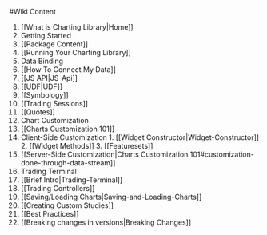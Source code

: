 #Wiki Content

1. [[What is Charting Library|Home]]
2. Getting Started
  1. [[Package Content]]
  2. [[Running Your Charting Library]]
3. Data Binding
  1. [[How To Connect My Data]]
  2. [[JS API|JS-Api]]
  3. [[UDF|UDF]]
  4. [[Symbology]]
  5. [[Trading Sessions]]
  6. [[Quotes]]
4. Chart Customization
  1. [[Charts Customization 101]]
  2. Client-Side Customization
    1. [[Widget Constructor|Widget-Constructor]]
    2. [[Widget Methods]]
    3. [[Featuresets]]
  3. [[Server-Side Customization|Charts Customization 101#customization-done-through-data-stream]]
5. Trading Terminal
  1. [[Brief Intro|Trading-Terminal]]
  2. [[Trading Controllers]]
6. [[Saving/Loading Charts|Saving-and-Loading-Charts]]
7. [[Creating Custom Studies]]
8. [[Best Practices]]
9. [[Breaking changes in versions|Breaking Changes]]